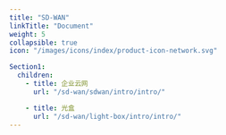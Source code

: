 ```yaml
---
title: "SD-WAN"
linkTitle: "Document"
weight: 5
collapsible: true
icon: "/images/icons/index/product-icon-network.svg"

Section1:
  children:
    - title: 企业云网
      url: "/sd-wan/sdwan/intro/intro/"

    - title: 光盒
      url: "/sd-wan/light-box/intro/intro/"
---
```




